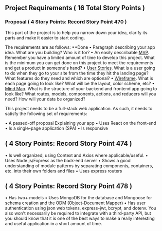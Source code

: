 ## Project Requirements  ( 16 Total Story Points )

### Proposal ( 4 Story Points:  Record Story Point 470 )

This part of the project is to help you narrow down your idea, clarify its parts and make it easier to start coding.

The requirements are as follows:
**Done • Paragraph describing your app idea. What are you building? Who is it for?
• An easily describable [MVP](https://en.wikipedia.org/wiki/Minimum_viable_product). Remember you have a limited amount of time to develop this project. What is the minimum you can get done on this project to meet the requirements and get a product in someone's hand?
• [User Stories](https://www.mountaingoatsoftware.com/agile/user-stories). What is a user going to do when they go to your site from the time they hit the landing page? What features do they need and which are optional?
• [Wireframe](https://uxmastery.com/wireframing-for-beginners/). What is each page going to look like? What will be the layout, color scheme, etc?
• [Mind Map](https://www.mindmup.com/). What is the structure of your backend and frontend app going to look like? What routes, models, components, actions, and reducers will you need? How will your data be organized?

This project needs to be a full-stack web application. As such, it needs to satisfy the following set of requirements:

• A passed-off proposal Explaining your app
• Uses React on the front-end
• Is a single-page application (SPA)
• Is responsive

## ( 4 Story Points:  Record Story Point 474 )

• Is well organized, using Context and Axios where applicable/useful.
• Uses Node.js/Express as the back-end server
• Shows a good understanding of module patterns by separating components, containers, etc. into their own folders and files
• Uses express routers

## ( 4 Story Points: Record Story Point 478 )

• Has two+ models
• Uses MongoDB for the database and Mongoose for schema creation and the ODM (Object-Document Mapper)
• Has user authentication using json web tokens, express-jwt, bcrypt, and dotenv.
You also won't necessarily be required to integrate with a third-party API, but you should know that it is one of the best ways to make a really interesting and useful application in a short amount of time.
